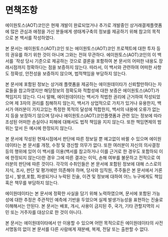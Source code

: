# 면책조항

에이원토스(AOT)코인은 현재 개발이 완료되었거나 추가로 개발중인 상거래결제플랫폼에 많은 관심과 애정을 가신 분들에게 생태계구축의 정보를 제공하기 위해 참고의 목적으로 본 백서를 작성하였다.

본 문서는 에이원토스(AOT)코인 또는 에이원토스(AOT)코인 프로젝트에 대한 투자 등의 권유를 하기 위한 것이 아니며 그와는 전혀 무관하다. 에이원토스(AOT)코인의 이 백서를 \`작성 당시 기준으로 제공하는 것으로 결론을 포함하여 본 문서의 어떠한 내용도 장래시점까지 정확하다는 점을 보증하지 않는다. 따라서, 이 백서와 관련하여 어떠한 사항도 정확성, 안전성을 보증하지 않으며, 법적책임을 부담하지 않는다.

본 문서에 포함된 정보는 상거래 플랫폼을 제공하는 에이원데이타가 신뢰할만하다는 자료들을 참고하였지만 해당정보의 정확도와 적합성에 대한 보증은 에이원토스(AOT)가 책임지지 않는다. 다시 말해, 에이원데이타는 백서가 적법한 권리에 근거하여 작성되었으며 제 3자의 권리를 침해하지 않는지, 백서가 상업적으로 가치가 있거나 유용한지, 백서가 여러분이 가지고있는 특정한 목적의 달성에 적합한지, 백서의 내용에 오류가 없는지 등을 보장하기 않으며 당사나 에이원토스(AOT)코인플랫폼과 관련 있는 정보에 따라 조성된 어떠한 손실이나 피해에 대해서도 법적 책임을 지지 않는다. 또한 책임면제의 범위는 앞서 든 예시에 한정되지 않는다.

본 문서에 작성된 현재시점에서 판단에 따른 정보일 뿐 예고없이 바뀔 수 있으며 에이원데이타는 본 문서를 개정, 수정 및 갱신할 의무가 없다. 또한 여러분이 자신의 의사결정등의 행위에 있어 이 백서를 이용(백서를 참고하거나 이를 근거로 한 경우도 포함하되 이에 한정되지 않는다)한 경우 그에 따른 결과는 이익, 손해 여부를 불문하고 전적으로 여러분의 판단에 따른 것이다. 각각의 수취인들은 본 문서에 포함된 정보에 대해 스스로의 지식, 조사, 판단 및 평가에만 의존해야 하며, 당사와 임직원, 주주들은 본 문서에서 거론 암시 , 발생,포함, 파생되거나 누락된 진술, 이견 및 정보에 대하여 어느 누구에게도 책임 혹은 책무를 부담하지 않는다.

에이원데이타는 본 문서에 정확한 사실을 담기 위해 노력하였으며, 문서에 포함된 가능성에 대한 추정은 주관적인 예측에 기반을 두었으며 실제 발생가능성을 표현하는 진술로 이해해서는 안된다. 본 문서는 배포, 개시, 사용이 금지된 주, 국가, 기타 관할지역의 시민 또는 거주자를 대상으로 한 것이 아니다.

본 문서는 에이원데이타에서 만 이용할 수 있으며 어떤 목적으로든 에이원데이타의 사전 서명동의 없이 본 문서를 다른 사람에게 재분배, 복제, 전달 또는 출판할 수 없다.
